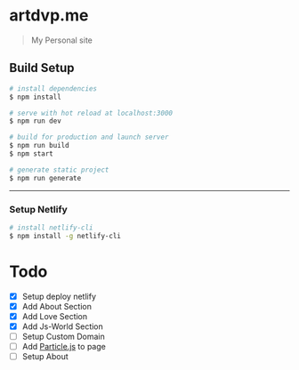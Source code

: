 # artdvp.me

> My Personal site

## Build Setup

```bash
# install dependencies
$ npm install

# serve with hot reload at localhost:3000
$ npm run dev

# build for production and launch server
$ npm run build
$ npm start

# generate static project
$ npm run generate
```

---

### Setup Netlify

```bash
# install netlify-cli
$ npm install -g netlify-cli
```

# Todo

* [x] Setup deploy netlify
* [x] Add About Section
* [x] Add Love Section
* [x] Add Js-World Section
* [ ] Setup Custom Domain
* [ ] Add [Particle.js](https://github.com/creotip/vue-particles) to page
* [ ] Setup About
